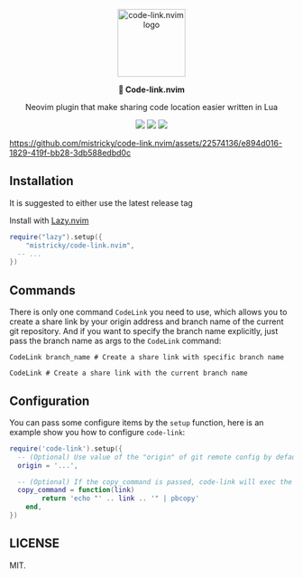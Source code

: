 <div>
  <p align="center"><img width=120 alt="code-link.nvim logo" src="https://raw.githubusercontent.com/mistricky/code-link.nvim/main/doc/code-link.svg"></p>
</div>
<p align="center">
  <b align="center">🔗 Code-link.nvim</b>
  <p align="center">Neovim plugin that make sharing code location easier written in Lua</p>

  
  
 <p align="center">
	 <img src="https://github.com/mistricky/code-link.nvim/actions/workflows/release.yml/badge.svg" /> 
  <img src="https://img.shields.io/github/v/release/mistricky/code-link.nvim" /> 
  <img src="https://img.shields.io/badge/License-MIT-yellow.svg" /> 
 </p>

</p>


https://github.com/mistricky/code-link.nvim/assets/22574136/e894d016-1829-419f-bb28-3db588edbd0c


## Installation
It is suggested to either use the latest release tag

Install with [Lazy.nvim](https://github.com/folke/lazy.nvim#-plugin-spec)
```lua
require("lazy").setup({
	"mistricky/code-link.nvim",
  -- ...
})
```

## Commands
There is only one command `CodeLink` you need to use, which allows you to create a share link by your origin address and branch name of the current git repository. And if you want to specify the branch name explicitly, just pass the branch name as args to the `CodeLink` command:
```shell
CodeLink branch_name # Create a share link with specific branch name

CodeLink # Create a share link with the current branch name
```

## Configuration
You can pass some configure items by the `setup` function, here is an example show you how to configure `code-link`:
```lua
require('code-link').setup({
  -- (Optional) Use value of the "origin" of git remote config by default
  origin = '...',

  -- (Optional) If the copy_command is passed, code-link will exec the copy_command after generated share link every time
  copy_command = function(link)
		return 'echo "' .. link .. '" | pbcopy'
	end,
})
```

## LICENSE
MIT.
